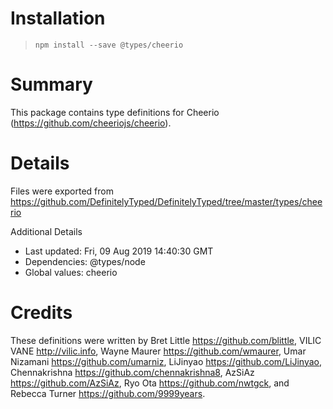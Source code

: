 # Installation
> `npm install --save @types/cheerio`

# Summary
This package contains type definitions for Cheerio (https://github.com/cheeriojs/cheerio).

# Details
Files were exported from https://github.com/DefinitelyTyped/DefinitelyTyped/tree/master/types/cheerio

Additional Details
 * Last updated: Fri, 09 Aug 2019 14:40:30 GMT
 * Dependencies: @types/node
 * Global values: cheerio

# Credits
These definitions were written by Bret Little <https://github.com/blittle>, VILIC VANE <http://vilic.info>, Wayne Maurer <https://github.com/wmaurer>, Umar Nizamani <https://github.com/umarniz>, LiJinyao <https://github.com/LiJinyao>, Chennakrishna <https://github.com/chennakrishna8>, AzSiAz <https://github.com/AzSiAz>, Ryo Ota <https://github.com/nwtgck>, and Rebecca Turner <https://github.com/9999years>.
